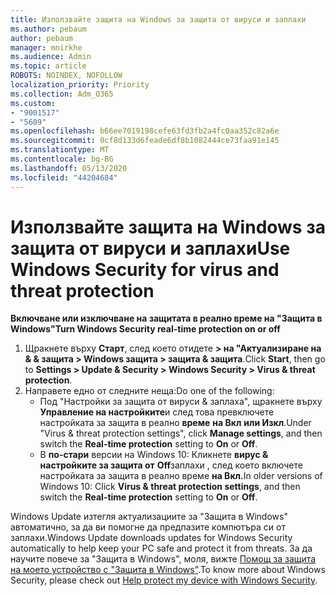 ```yaml
---
title: Използвайте защита на Windows за защита от вируси и заплахи
ms.author: pebaum
author: pebaum
manager: mnirkhe
ms.audience: Admin
ms.topic: article
ROBOTS: NOINDEX, NOFOLLOW
localization_priority: Priority
ms.collection: Adm_O365
ms.custom:
- "9001517"
- "5609"
ms.openlocfilehash: b66ee7019198cefe63fd3fb2a4fc0aa352c82a6e
ms.sourcegitcommit: 0cf8d133d6feade6df8b1082444ce73faa91e145
ms.translationtype: MT
ms.contentlocale: bg-BG
ms.lasthandoff: 05/13/2020
ms.locfileid: "44204684"
---
```

# <a name="use-windows-security-for-virus-and-threat-protection"></a><span data-ttu-id="5a023-102">Използвайте защита на Windows за защита от вируси и заплахи</span><span class="sxs-lookup"><span data-stu-id="5a023-102">Use Windows Security for virus and threat protection</span></span>

<span data-ttu-id="5a023-103">**Включване или изключване на защитата в реално време на "Защита в Windows"**</span><span class="sxs-lookup"><span data-stu-id="5a023-103">**Turn Windows Security real-time protection on or off**</span></span>

1. <span data-ttu-id="5a023-104">Щракнете върху **Старт**, след което отидете **> на "Актуализиране на & & защита > Windows защита > защита & защита**.</span><span class="sxs-lookup"><span data-stu-id="5a023-104">Click **Start**, then go to **Settings > Update & Security > Windows Security > Virus & threat protection**.</span></span>
2. <span data-ttu-id="5a023-105">Направете едно от следните неща:</span><span class="sxs-lookup"><span data-stu-id="5a023-105">Do one of the following:</span></span>
    - <span data-ttu-id="5a023-106">Под "Настройки за защита от вируси & заплаха", щракнете върху **Управление на настройките**и след това превключете настройката за защита в реално **време** **на Вкл** **или Изкл**.</span><span class="sxs-lookup"><span data-stu-id="5a023-106">Under "Virus & threat protection settings", click **Manage settings**, and then switch the **Real-time protection** setting to **On** or **Off**.</span></span>
    - <span data-ttu-id="5a023-107">В **по-стари** версии на Windows 10: Кликнете **вирус & настройките за защита от** **Off**заплахи , след което включете настройката за защита в реално време **на Вкл.**</span><span class="sxs-lookup"><span data-stu-id="5a023-107">In older versions of Windows 10: Click **Virus & threat protection settings**, and then switch the **Real-time protection** setting to **On** or **Off**.</span></span>

<span data-ttu-id="5a023-108">Windows Update изтегля актуализациите за "Защита в Windows" автоматично, за да ви помогне да предпазите компютъра си от заплахи.</span><span class="sxs-lookup"><span data-stu-id="5a023-108">Windows Update downloads updates for Windows Security automatically to help keep your PC safe and protect it from threats.</span></span> <span data-ttu-id="5a023-109">За да научите повече за "Защита в Windows", моля, вижте [Помощ за защита на моето устройство с "Защита в Windows"](https://support.microsoft.com/help/17464/windows-10-help-protect-my-device-with-windows-security).</span><span class="sxs-lookup"><span data-stu-id="5a023-109">To know more about Windows Security, please check out [Help protect my device with Windows Security](https://support.microsoft.com/help/17464/windows-10-help-protect-my-device-with-windows-security).</span></span>
